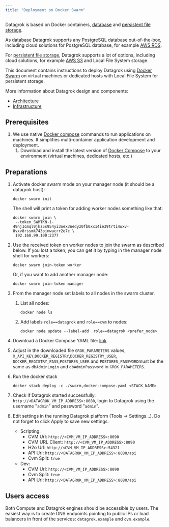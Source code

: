```yaml
---
title: "Deployment on Docker Swarm"
---
```


Datagrok is based on Docker containers, [database](../infrastructure.md#database)
and [persistent file storage](../infrastructure.md#storage).

As [database](../infrastructure.md#database) Datagrok supports any PostgreSQL database out-of-the-box, including cloud
solutions for PostgreSQL database, for example [AWS RDS](https://aws.amazon.com/rds/).

For [persistent file storage](../infrastructure.md#storage), Datagrok supports a lot of options, including cloud solutions,
for example [AWS S3](https://aws.amazon.com/s3/) and Local File System storage.

This document contains instructions to deploy Datagrok using [Docker Swarm](https://docs.docker.com/engine/swarm/)
on virtual machines or dedicated hosts with Local File System for persistent storage.

More information about Datagrok design and components:

* [Architecture](../architecture.md)
* [Infrastructure](../infrastructure.md)

## Prerequisites

1. We use native [Docker compose](https://docs.docker.com/compose/) commands to run applications on machines. It
   simplifies multi-container application development and deployment.
    1. Download and install the latest version of [Docker Compose](https://docs.docker.com/compose/install/) to your
       environment (virtual machines, dedicated hosts, etc.)

## Preparations

1. Activate docker swarm mode on your manager node (it should be a datagrok host):

   ```shell
   docker swarm init
   ```

   The shell will print a token for adding worker nodes something like that:

   ```shell
   docker swarm join \
    --token SWMTKN-1-49nj1cmql0jkz5s954yi3oex3nedyz0fb0xx14ie39trti4wxv-8vxv8rssmk743ojnwacrr2e7c \
    192.168.99.100:2377
   ```

2. Use the received token on worker nodes to join the swarm as described below. If you lost a token, you can get
   it by typing in the manager node shell for workers:

   ```shell
   docker swarm join-token worker
   ```

   Or, if you want to add another manager node:

   ```shell
   docker swarm join-token manager
   ```

3. From the manager node set labels to all nodes in the swarm cluster.

   1. List all nodes:

      ```shell
      docker node ls
      ```

   2. Add labels ```role==datagrok``` and ```role==cvm``` to nodes:

      ```shell
      docker node update --label-add  role==datagrok <prefer_node>
      ```

4. Download a Docker Compose YAML
   file: [link](https://github.com/datagrok-ai/public/blob/master/docker/swarm.docker-compose.yaml)

5. Adjust in the downloaded file `GROK_PARAMETERS` values,
`X_API_KEY`,`DOCKER_REGISTRY`,`DOCKER_REGISTRY_USER`,
`DOCKER_REGISTRY_PASS`;`POSTGRES_USER` and `POSTGRES_PASSWORD`must be the same as
`dbAdminLogin` and `dbAdminPassword` in `GROK_PARAMETERS`.

6. Run the docker stack

   ```shell
   docker stack deploy -c ./swarm,docker-compose.yaml <STACK_NAME>
   ```

7. Check if Datagrok started successfully: `http://<DATAGROK_VM_IP_ADDRESS>:8080`, login to Datagrok using the
   username "`admin`" and password "`admin`".

8. Edit settings in the running Datagrok platform (Tools -> Settings...). Do not forget to click Apply to save new settings.
    * Scripting:
        * CVM Url: `http://<CVM_VM_IP_ADDRESS>:8090`
        * CVM URL Client: `http://<CVM_VM_IP_ADDRESS>:8090`
        * H2o Url: `http://<CVM_VM_IP_ADDRESS>:54321`
        * API Url: `http://<DATAGROK_VM_IP_ADDRESS>:8080/api`
        * Cvm Split: `true`
    * Dev:
        * CVM Url: `http://<CVM_VM_IP_ADDRESS>:8090`
        * Cvm Split: `true`
        * API Url: `http://<DATAGROK_VM_IP_ADDRESS>:8080/api`

## Users access

Both Compute and Datagrok engines should be accessible by users.
The easiest way is to create DNS endpoints pointing to public IPs or load balancers in front of the
services: `datagrok.example`
and `cvm.example`.
